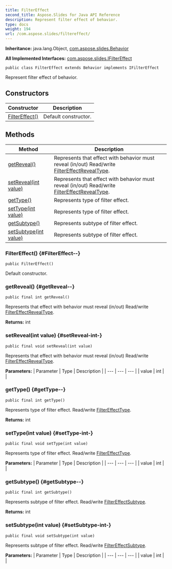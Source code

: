 ```yaml
---
title: FilterEffect
second_title: Aspose.Slides for Java API Reference
description: Represent filter effect of behavior.
type: docs
weight: 194
url: /com.aspose.slides/filtereffect/
---
```

**Inheritance:**
java.lang.Object, [com.aspose.slides.Behavior](../../com.aspose.slides/behavior)

**All Implemented Interfaces:**
[com.aspose.slides.IFilterEffect](../../com.aspose.slides/ifiltereffect)
```
public class FilterEffect extends Behavior implements IFilterEffect
```

Represent filter effect of behavior.
## Constructors

| Constructor | Description |
| --- | --- |
| [FilterEffect()](#FilterEffect--) | Default constructor. |
## Methods

| Method | Description |
| --- | --- |
| [getReveal()](#getReveal--) | Represents that effect with behavior must reveal (in/out) Read/write [FilterEffectRevealType](../../com.aspose.slides/filtereffectrevealtype). |
| [setReveal(int value)](#setReveal-int-) | Represents that effect with behavior must reveal (in/out) Read/write [FilterEffectRevealType](../../com.aspose.slides/filtereffectrevealtype). |
| [getType()](#getType--) | Represents type of filter effect. |
| [setType(int value)](#setType-int-) | Represents type of filter effect. |
| [getSubtype()](#getSubtype--) | Represents subtype of filter effect. |
| [setSubtype(int value)](#setSubtype-int-) | Represents subtype of filter effect. |
### FilterEffect() {#FilterEffect--}
```
public FilterEffect()
```


Default constructor.

### getReveal() {#getReveal--}
```
public final int getReveal()
```


Represents that effect with behavior must reveal (in/out) Read/write [FilterEffectRevealType](../../com.aspose.slides/filtereffectrevealtype).

**Returns:**
int
### setReveal(int value) {#setReveal-int-}
```
public final void setReveal(int value)
```


Represents that effect with behavior must reveal (in/out) Read/write [FilterEffectRevealType](../../com.aspose.slides/filtereffectrevealtype).

**Parameters:**
| Parameter | Type | Description |
| --- | --- | --- |
| value | int |  |

### getType() {#getType--}
```
public final int getType()
```


Represents type of filter effect. Read/write [FilterEffectType](../../com.aspose.slides/filtereffecttype).

**Returns:**
int
### setType(int value) {#setType-int-}
```
public final void setType(int value)
```


Represents type of filter effect. Read/write [FilterEffectType](../../com.aspose.slides/filtereffecttype).

**Parameters:**
| Parameter | Type | Description |
| --- | --- | --- |
| value | int |  |

### getSubtype() {#getSubtype--}
```
public final int getSubtype()
```


Represents subtype of filter effect. Read/write [FilterEffectSubtype](../../com.aspose.slides/filtereffectsubtype).

**Returns:**
int
### setSubtype(int value) {#setSubtype-int-}
```
public final void setSubtype(int value)
```


Represents subtype of filter effect. Read/write [FilterEffectSubtype](../../com.aspose.slides/filtereffectsubtype).

**Parameters:**
| Parameter | Type | Description |
| --- | --- | --- |
| value | int |  |

